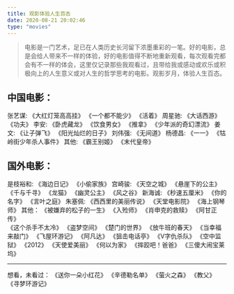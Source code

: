 ```yaml
---
title: 观影体验人生百态
date: 2020-08-21 20:02:46
type: "movies"
---
```

>电影是一门艺术，足已在人类历史长河留下浓墨重彩的一笔。好的电影，总是会给人带来不一样的体验，好的电影值得不断地重新观看，每次观看完都会有不一样的体会，这里仅记录那些我观看过，且带给我或感动或欢乐或积极向上的人生意义或对人生的哲学思考的电影。观影岁月，体验人生百态。

## 中国电影：
张艺谋: 《大红灯笼高高挂》
        《一个都不能少》
        《活着》
周星驰: 《大话西游》
        《功夫》
李安:
        《卧虎藏龙》
        《饮食男女》
        《推拿》
        《少年派的奇幻漂流》
姜文:
        《让子弹飞》
        《阳光灿烂的日子》
刘伟强: 《无间道》
杨德昌:
        《一一》
        《牯岭街少年杀人事件》
其他:
        《霸王别姬》
        《末代皇帝》

## 国外电影：
是枝裕和:
        《海边日记》
        《小偷家族》
宫崎骏:
       《天空之城》
       《悬崖下的公主》
       《千与千寻》
       《龙猫》
       《幽灵公主》
       《风之谷》
新海诚:
       《秒速五厘米》
       《你的名字》
       《言叶之庭》
朱塞佩:
       《西西里的美丽传说》
       《天堂电影院》
       《海上钢琴师》
其他：
《被嫌弃的松子的一生》
《入殓师》
《肖申克的救赎》
《阿甘正传》    
《这个杀手不太冷》
《盗梦空间》
《楚门的世界》
《放牛班的春天》
《当幸福来敲门》
《飞屋环游记》
《阿凡达》
《狙击电话亭》
《V字仇杀队》
《空中监狱》
《2012》
《天使爱美丽》
《何以为家》
《摔跤吧！爸爸》
《三傻大闹宝莱坞》

--------------------------------------

想看，未看过：
《送你一朵小红花》
《辛德勒名单》
《萤火之森》
《教父》
《寻梦环游记》
